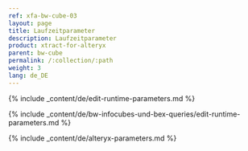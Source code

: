 ```yaml
---
ref: xfa-bw-cube-03
layout: page
title: Laufzeitparameter
description: Laufzeitparameter
product: xtract-for-alteryx
parent: bw-cube
permalink: /:collection/:path
weight: 3
lang: de_DE
---
```


{% include _content/de/edit-runtime-parameters.md %}

{% include _content/de/bw-infocubes-und-bex-queries/edit-runtime-parameters.md %}

{% include _content/de/alteryx-parameters.md %}